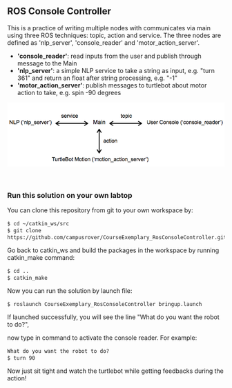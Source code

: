 
## ROS Console Controller
This is a practice of writing multiple nodes with communicates via main using three ROS techniques: topic, action and service. The three nodes are defined as 'nlp_server', 'console_reader' and 'motor_action_server'.

- **'console_reader'**: read inputs from the user and publish through message to the Main 
- **'nlp_server'**: a simple NLP service to take a string as input, e.g. "turn 361" and return an float after string processing, e.g. "-1"
- **'motor_action_server'**: publish messages to turtlebot about motor action to take, e.g. spin -90 degrees

<img src="https://raw.githubusercontent.com/celisun/CourseExemplary_ROSConsoleController/master/multi-node_structure_sketch.png" width="650">

  


### Run this solution on your own labtop
You can clone this repository from git to your own workspace by:
```
$ cd ~/catkin_ws/src
$ git clone https://github.com/campusrover/CourseExemplary_RosConsoleController.git
```
Go back to catkin_ws and build the packages in the workspace by running catkin_make command:
```
$ cd ..
$ catkin_make
```
Now you can run the solution by launch file:
```
$ roslaunch CourseExemplary_RosConsoleController bringup.launch
```
If launched successfully, you will see the line "What do you want the robot to do?",

now type in command to activate the console reader. For example:
```
What do you want the robot to do?
$ turn 90
```
Now just sit tight and watch the turtlebot while getting feedbacks during the action!
